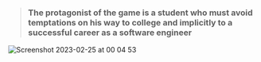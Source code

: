 > ### The protagonist of the game is a student who must avoid temptations on his way to college and implicitly to a successful career as a software engineer

![Screenshot 2023-02-25 at 00 04 53](https://user-images.githubusercontent.com/97184692/221302745-2e4db6bd-ccef-4d38-9582-0637794204a2.jpg)
